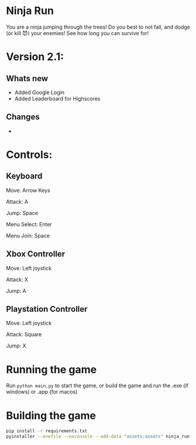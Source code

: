 # Ninja Run
You are a ninja jumping through the trees! Do you best to not fall, and dodge (or kill 😈) your enemies! See how long you can survive for!

# Version 2.1: 
## Whats new
- Added Google Login
- Added Leaderboard for Highscores

## Changes
- 

# Controls:
## Keyboard
Move: Arrow Keys

Attack: A

Jump: Space

Menu Select: Enter

Menu Join: Space

## Xbox Controller
Move: Left joystick

Attack: X

Jump: A

## Playstation Controller
Move: Left joystick

Attack: Square

Jump: X

# Running the game
Run `python main.py` to start the game, or build the game and run the .exe (if windows) or .app (for macos)

# Building the game
```bash
pip install -r requirements.txt
pyinstaller --onefile --noconsole --add-data "assets:assets" ninja_run.py
```
